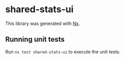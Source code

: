 # shared-stats-ui

This library was generated with [Nx](https://nx.dev).

## Running unit tests

Run `nx test shared-stats-ui` to execute the unit tests.
